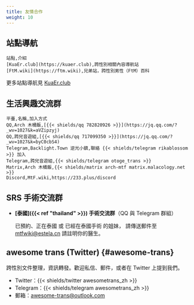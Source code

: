 ```yaml
---
title: 友情合作
weight: 10
---
```


## 站點導航

```csv
站點,介紹
[KuaEr.club](https://kuaer.club),跨性別相關內容導航站
[FtM.wiki](https://ftm.wiki),兄弟站，跨性別男性（FtM）百科
```

更多站點導航見 [KuaEr.club](https://kuaer.club)

## 生活興趣交流群

```csv
平臺,名稱,加入方式
QQ,Arch 木桶飯,[{{< shields/qq 782820926 >}}](https://jq.qq.com/?_wv=1027&k=aVZipzyj)
QQ,跨兒音遊組,[{{< shields/qq 717099350 >}}](https://jq.qq.com/?_wv=1027&k=byC0cbS4)
Telegram,Backlight.Town 逆光小鎮,聯絡 {{< shields/telegram rikablossom >}} 加入
Telegram,跨兒音遊組,{{< shields/telegram otoge_trans >}}
Matrix,Arch 木桶飯,{{< shields/matrix arch-mtf matrix.malacology.net >}}
Discord,MtF.wiki,https://233.plus/discord
```

## SRS 手術交流群

- **[泰國]({{< ref "thailand" >}}) 手術交流群**（QQ 與 Telegram 群組）

  已預約、正在泰國 或 已經在泰國手術 的姐妹，
  請傳送郵件至 <mtfwiki@estela.cn> 請註明你的醫生。

## awesome trans <i class="trans-flag"></i> (Twitter) {#awesome-trans}

跨性別文件整理，資訊轉發。歡迎私信、郵件，或者在 Twitter 上提到我們。

- Twitter：{{< shields/twitter awesometrans_zh >}}
- Telegram：{{< shields/telegram awesometrans_zh >}}
- 郵箱：<awesome-trans@outlook.com>
